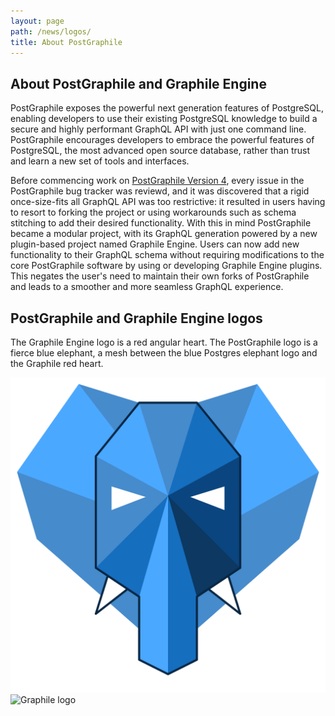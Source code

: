 ```yaml
---
layout: page
path: /news/logos/
title: About PostGraphile
---
```


## About PostGraphile and Graphile Engine

PostGraphile exposes the powerful next generation features of PostgreSQL, enabling developers to use their existing PostgreSQL knowledge to build a secure and highly performant GraphQL API with just one command line. PostGraphile encourages developers to embrace the powerful features of PostgreSQL, the most advanced open source database, rather than trust and learn a new set of tools and interfaces.

Before commencing work on [PostGraphile Version 4](/news/postgraphile-version-4/), every issue in the PostGraphile bug tracker was reviewd, and it was discovered that a rigid once-size-fits all GraphQL API was too restrictive: it resulted in users having to resort to forking the project or using workarounds such as schema stitching to add their desired functionality. With this in mind PostGraphile became a modular project, with its GraphQL generation powered by a new plugin-based project named Graphile Engine. Users can now add new functionality to their GraphQL schema without requiring modifications to the core PostGraphile software by using or developing Graphile Engine plugins. This negates the user's need to maintain their own forks of PostGraphile and leads to a smoother and more seamless GraphQL experience.

## PostGraphile and Graphile Engine logos

The Graphile Engine logo is a red angular heart. The PostGraphile logo is a fierce blue elephant, a mesh between the blue Postgres elephant logo and the Graphile red heart. 


![PostGraphile logo](../../../logos/postgraphile.optimized.svg)
![Graphile logo](../../logos/graphile.optimized.svg)